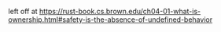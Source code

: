 left off at https://rust-book.cs.brown.edu/ch04-01-what-is-ownership.html#safety-is-the-absence-of-undefined-behavior